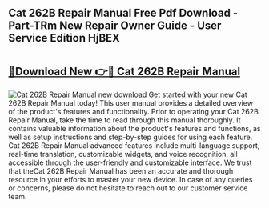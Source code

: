 ## Cat 262B Repair Manual Free Pdf Download - Part-TRm New Repair Owner Guide - User Service Edition HjBEX

# <h2><a href="http://bc96260.oget.top/?id=Cat+262B+Repair+Manual">🔗Download New 👉🔴 Cat 262B Repair Manual</a></h2>

[![Cat 262B Repair Manual new download](https://i.imgur.com/5g1atiW.png)](http://bc96260.oget.top/?id=Cat+262B+Repair+Manual)
Get started with your new Cat 262B Repair Manual today! This user manual provides a detailed overview of the product's features and functionality. Prior to operating your Cat 262B Repair Manual, take the time to read through this manual thoroughly. It contains valuable information about the product's features and functions, as well as setup instructions and step-by-step guides for using each feature. Cat 262B Repair Manual advanced features include multi-language support, real-time translation, customizable widgets, and voice recognition, all accessible through the user-friendly and customizable interface. We trust that theCat 262B Repair Manual has been an accurate and thorough resource in your efforts to master your new device. In case of any queries or concerns, please do not hesitate to reach out to our customer service team.

